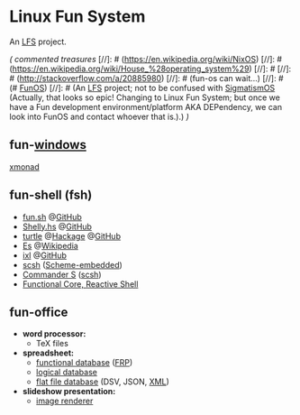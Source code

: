 # Linux Fun System
An [LFS](http://www.linuxfromscratch.org/) project.

*( commented treasures*
[//]: # (https://en.wikipedia.org/wiki/NixOS)
[//]: # (https://en.wikipedia.org/wiki/House_%28operating_system%29)
[//]: #
[//]: # (http://stackoverflow.com/a/20885980)
[//]: # (fun-os can wait...)
[//]: # (# [FunOS](http://gomerpedia.org/wiki/FUNOS))
[//]: # (An [LFS](http://www.linuxfromscratch.org/) project; not to be confused with [SigmatismOS](http://funarg.nfshost.com/r2/code/funos/funos.html) (Actually, that looks so epic! Changing to Linux Fun System; but once we have a Fun development environment/platform AKA DEPendency, we can look into FunOS and contact whoever that is.).)
*)*

## fun-[windows](http://uncyclopedia.wikia.com/wiki/Windows_BC)
[xmonad](https://en.wikipedia.org/wiki/Xmonad)

## fun-shell (fsh)
* [fun.sh](http://quasimal.com/posts/2012-05-21-funsh.html) @[GitHub](https://github.com/mikeplus64/fun.sh)
* [Shelly.hs](http://www.yesodweb.com/blog/2012/03/shelly-for-shell-scripts) @[GitHub](https://github.com/yesodweb/Shelly.hs#readme)
* [turtle](http://www.haskellforall.com/2015/01/use-haskell-for-shell-scripting.html) @[Hackage](http://hackage.haskell.org/package/turtle) @[GitHub](https://github.com/Gabriel439/Haskell-Turtle-Library)
* [Es](https://stuff.mit.edu/afs/sipb/user/yandros/doc/es-usenix-winter93.html) @[Wikipedia](https://en.wikipedia.org/wiki/Rc#es)
* [ixl](http://jneen.net/posts/2013-12-30-ixl-a-functional-language-with-the-heart-of-a-shell) @[GitHub](https://github.com/jneen/ixl-prototype)
* [scsh](http://www.alphanet.ch/~schinz/scsh-faq/scsh-faq_4.html#SEC33) ([Scheme-embedded](https://scsh.net/))
* [Commander S](http://www.deinprogramm.de/scheme-2005/05-knauel/05-knauel.pdf) ([scsh](https://scsh.net/resources/commander-s.html))
* [Functional Core, Reactive Shell](http://www.mokacoding.com/blog/functional-core-reactive-shell/)

## fun-office
* **word processor:**
    * TeX files
* **spreadsheet:**
    * [functional database](http://lambda-the-ultimate.org/node/953) ([FRP](http://stackoverflow.com/a/10496455/6815427))
    * [logical database](https://en.wikipedia.org/wiki/Deductive_database)
    * [flat file database](https://en.wikipedia.org/wiki/Flat_file_database) (DSV, JSON, [XML](http://hackage.haskell.org/package/HaXml))
* **slideshow presentation:**
    * [image renderer](https://en.wikipedia.org/wiki/Image_viewer)
